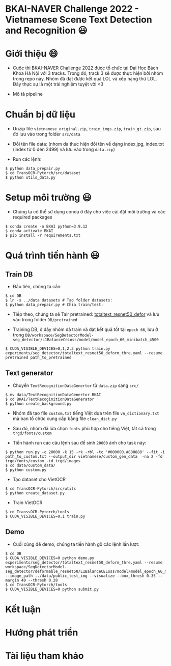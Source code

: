 BKAI-NAVER Challenge 2022 - Vietnamese Scene Text Detection and Recognition :smiley: 
====

# Giới thiệu :smile:

- Cuộc thi BKAI-NAVER Challenge 2022 được tổ chức tại Đại Học Bách Khoa Hà Nội với 3 tracks. Trong đó, track 3 sẽ được thực hiện bởi nhóm trong repo này. Nhóm đã đạt được kết quả LOL và xếp hạng thứ LOL. Đây thực sự là một trải nghiệm tuyệt vời <3

- Mô tả pipeline

# Chuẩn bị dữ liệu 

- Unzip file `vietnamese_original.zip`, `train_imgs.zip`, `train_gt.zip`, sau đó lưu vào trong folder `src/data`

- Đồi tên file data: (nhom da thưc hiện đổi tên về dạng index.jpg, index.txt (index từ 0 đén 2499) và lưu vào trong `data.zip`)

- Run các lệnh:

```
$ python data_prepair.py
$ cd TransOCR-Pytorch/src/dataset
$ python utils_data.py
```

# Setup môi trường :smiley: 

- Chúng ta có thể sử dụng conda ở đây cho việc cài đặt môi trường và các required packages

```
$ conda create -n BKAI python=3.9.12
$ conda activate BKAI
$ pip install -r requirements.txt
```

# Quá trình tiến hành :smiley: 

## Train DB
 
- Đầu tiên, chúng ta cần:

```
$ cd DB
$ ln -s ../data datasets # Tạo folder datasets: 
$ python data_prepair.py # Chia train/test: 
```

- Tiếp theo, chúng ta sẽ Tair pretrained: [totaltext_resnet50_defor](https://drive.google.com/drive/folders/1T9n0HTP3X3Y_nJ0D1ekMhCQRHntORLJG) và lưu vào trong folder `DB/pretrained`

- Training DB, ở đây nhóm đã train và đạt kết quả tốt tại `epoch 66`, lưu ở trong `DB/workspace/SegDetectorModel-seg_detector/L1BalanceCeLoss/model/model_epoch_66_minibatch_4500`

```
$ CUDA_VISIBLE_DEVICES=0,1,2,3 python train.py experiments/seg_detector/totaltext_resnet50_deform_thre.yaml --resume pretrained path_to_pretrained
```

## Text generator

- Chuyển `TextRecognitionDataGenertor` từ `data.zip` sang `src/`

```
$ mv data/TextRecognitionDataGenertor BKAI
$ cd BKAI/TextRecoginitionDataGenerator
$ python create_background.py
```

- Nhóm đã tạo file `custom.txt` tiếng Việt dựa trên file `vn_dictionary.txt` mà ban tổ chức cung cấp bằng file `clean_dict.py`

- Sau đó, nhóm đã lứa chọn `fonts` phù hợp cho tiếng Việt, tất cả trong `trgd/fonts/custom`

- Tiến hành run các câu lệnh sau để sinh `20000` ảnh cho task này:

```
$ python run.py -c 20000 -k 15 -rk -rbl -tc '#000000,#888888' --fit -i path_to_custom.txt --output_dir vietnamese/custom_gen_data  -na 2 -fd trgd/fonts/custom -id trgd/images
$ cd data/custom_data/
$ python custom.py
```

- Tạo dataset cho VietOCR

```
$ cd TransOCR-Pytorch/src/utils
$ python create_dataset.py
```

- Train VietOCR

```
$ cd TranssOCR-Pytorch/tools
$ CUDA_VISIBLE_DEVICES=0,1 train.py
```

## Demo 

- Cuối cùng để demo, chúng ta tiến hành gõ các lệnh lần lượt:

```
$ cd DB
$ CUDA_VISIBLE_DEVICES=0 python demo.py experiments/seg_detector/totaltext_resnet50_deform_thre.yaml --resume workspace/SegDetectorModel-seg_detector/deformable_resnet50/L1BalanceCELoss/model/model_epoch_66_minibatch_4500 --image_path ../data/public_test_img --visualize --box_thresh 0.35 --margin 40 --thresh 0.28
$ cd TransOCR-Pytorch/tools
$ CUDA_VISIBLE_DEVICES=0 python submit.py
```

# Kết luận

# Hướng phát triển

# Tài liệu tham khảo
